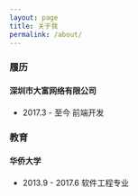 ```yaml
---
layout: page
title: 关于我
permalink: /about/
---
```


### 履历
#### 深圳市大富网络有限公司
- 2017.3 - 至今 前端开发


### 教育
#### 华侨大学
- 2013.9 - 2017.6 软件工程专业
